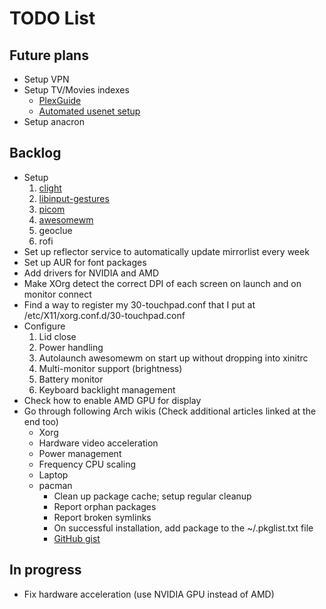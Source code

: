 # TODO List

## Future plans

- Setup VPN
- Setup TV/Movies indexes
  - [PlexGuide](https://github.com/plexguide/PlexGuide.com)
  - [Automated usenet setup](https://blog.decryption.net.au/t/a-fully-automated-usenet-piracy-machine-with-plex-sabnzbd-and-sonarr/130)
- Setup anacron

## Backlog

- Setup
  1. [clight](./clight.md)
  2. [libinput-gestures](./libinput-gestures.md)
  3. [picom](./picom.md)
  4. [awesomewm](./awesomewm.md)
  5. geoclue
  6. rofi
- Set up reflector service to automatically update mirrorlist every week
- Set up AUR for font packages
- Add drivers for NVIDIA and AMD
- Make XOrg detect the correct DPI of each screen on launch and on monitor connect
- Find a way to register my 30-touchpad.conf that I put at /etc/X11/xorg.conf.d/30-touchpad.conf
- Configure
  1. Lid close
  2. Power handling
  3. Autolaunch awesomewm on start up without dropping into xinitrc
  4. Multi-monitor support (brightness)
  5. Battery monitor
  6. Keyboard backlight management
- Check how to enable AMD GPU for display
- Go through following Arch wikis (Check additional articles linked at the end too)
  - Xorg
  - Hardware video acceleration
  - Power management
  - Frequency CPU scaling
  - Laptop
  - pacman
    - Clean up package cache; setup regular cleanup
    - Report orphan packages
    - Report broken symlinks
    - On successful installation, add package to the ~/.pkglist.txt file
    - [GitHub gist](https://gist.github.com/rumansaleem/083187292632f5a7cbb4beee82fa5031)

## In progress

- Fix hardware acceleration (use NVIDIA GPU instead of AMD)
